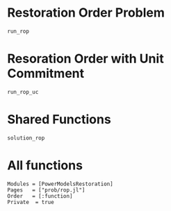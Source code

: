 # Restoration Order Problem
```@docs
run_rop
```
# Resoration Order with Unit Commitment
```@docs
run_rop_uc
```
# Shared Functions
```@docs
solution_rop
```

# All functions
```@autodocs
Modules = [PowerModelsRestoration]
Pages   = ["prob/rop.jl"]
Order   = [:function]
Private  = true
```
